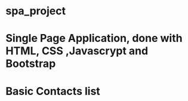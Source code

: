 # spa_project
#
# Single Page Application, done with HTML, CSS ,Javascrypt and Bootstrap
# Basic Contacts list
